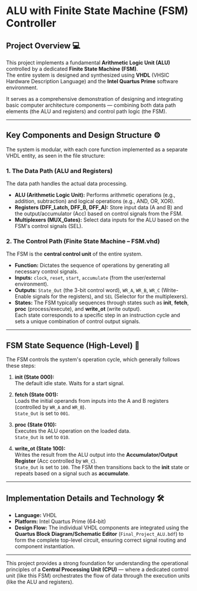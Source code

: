 # ALU with Finite State Machine (FSM) Controller

## Project Overview 💻
This project implements a fundamental **Arithmetic Logic Unit (ALU)** controlled by a dedicated **Finite State Machine (FSM)**.  
The entire system is designed and synthesized using **VHDL** (VHSIC Hardware Description Language) and the **Intel Quartus Prime** software environment.  

It serves as a comprehensive demonstration of designing and integrating basic computer architecture components — combining both data path elements (the ALU and registers) and control path logic (the FSM).

---

## Key Components and Design Structure ⚙️
The system is modular, with each core function implemented as a separate VHDL entity, as seen in the file structure:

### 1. The Data Path (ALU and Registers)
The data path handles the actual data processing.

- **ALU (Arithmetic Logic Unit):** Performs arithmetic operations (e.g., addition, subtraction) and logical operations (e.g., AND, OR, XOR).  
- **Registers (DFF_Latch, DFF_B, DFF_A):** Store input data (A and B) and the output/accumulator (Acc) based on control signals from the FSM.  
- **Multiplexers (MUX_Gates):** Select data inputs for the ALU based on the FSM's control signals (SEL).

### 2. The Control Path (Finite State Machine – FSM.vhd)
The FSM is the **central control unit** of the entire system.

- **Function:** Dictates the sequence of operations by generating all necessary control signals.  
- **Inputs:** `clock`, `reset`, `start`, `accumulate` (from the user/external environment).  
- **Outputs:** `State_Out` (the 3-bit control word), `WR_A`, `WR_B`, `WR_C` (Write-Enable signals for the registers), and `SEL` (Selector for the multiplexers).  
- **States:** The FSM typically sequences through states such as **init**, **fetch**, **proc** (process/execute), and **write_ot** (write output).  
  Each state corresponds to a specific step in an instruction cycle and sets a unique combination of control output signals.

---

## FSM State Sequence (High-Level) 🧭
The FSM controls the system's operation cycle, which generally follows these steps:

1. **init (State 000):**  
   The default idle state. Waits for a start signal.  

2. **fetch (State 001):**  
   Loads the initial operands from inputs into the A and B registers (controlled by `WR_A` and `WR_B`).  
   `State_Out` is set to `001`.  

3. **proc (State 010):**  
   Executes the ALU operation on the loaded data.  
   `State_Out` is set to `010`.  

4. **write_ot (State 100):**  
   Writes the result from the ALU output into the **Accumulator/Output Register** (Acc controlled by `WR_C`).  
   `State_Out` is set to `100`. The FSM then transitions back to the **init** state or repeats based on a signal such as **accumulate**.

---

## Implementation Details and Technology 🛠️
- **Language:** VHDL  
- **Platform:** Intel Quartus Prime (64-bit)  
- **Design Flow:** The individual VHDL components are integrated using the **Quartus Block Diagram/Schematic Editor** (`Final_Project_ALU.bdf`) to form the complete top-level circuit, ensuring correct signal routing and component instantiation.

---

This project provides a strong foundation for understanding the operational principles of a **Central Processing Unit (CPU)** — where a dedicated control unit (like this FSM) orchestrates the flow of data through the execution units (like the ALU and registers).
